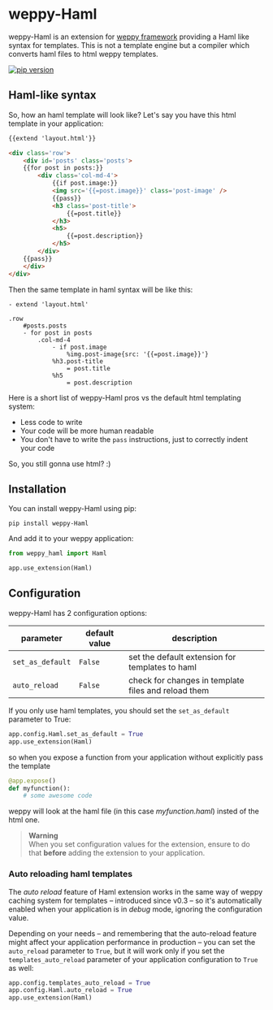 # weppy-Haml

weppy-Haml is an extension for [weppy framework](http://weppy.org) providing a Haml like syntax for templates. This is not a template engine but a compiler which converts haml files to html weppy templates.

[![pip version](https://img.shields.io/pypi/v/weppy-haml.svg?style=flat)](https://pypi.python.org/pypi/weppy-Haml) 

## Haml-like syntax

So, how an haml template will look like? Let's say you have this html template in your application:

```html
{{extend 'layout.html'}}

<div class='row'>
    <div id='posts' class='posts'>
    {{for post in posts:}}
        <div class='col-md-4'>
            {{if post.image:}}
            <img src='{{=post.image}}' class='post-image' />
            {{pass}}
            <h3 class='post-title'>
                {{=post.title}}
            </h3>
            <h5>
                {{=post.description}}
            </h5>
        </div>
    {{pass}}
    </div>
</div>
``` 

Then the same template in haml syntax will be like this:

```haml
- extend 'layout.html'

.row
    #posts.posts
    - for post in posts
        .col-md-4
            - if post.image
                %img.post-image{src: '{{=post.image}}'}
            %h3.post-title
                = post.title
            %h5
                = post.description
``` 

Here is a short list of weppy-Haml pros vs the default html templating system:

* Less code to write
* Your code will be more human readable
* You don't have to write the `pass` instructions, just to correctly indent your code

So, you still gonna use html? :)

## Installation

You can install weppy-Haml using pip:

    pip install weppy-Haml

And add it to your weppy application:

```python
from weppy_haml import Haml

app.use_extension(Haml)
```

## Configuration

weppy-Haml has 2 configuration options:

| parameter | default value | description |
| --- | --- | --- |
| `set_as_default` | `False` | set the default extension for templates to haml |
| `auto_reload` | `False` | check for changes in template files and reload them |

If you only use haml templates, you should set the `set_as_default` parameter to True:

```python
app.config.Haml.set_as_default = True
app.use_extension(Haml)
```

so when you expose a function from your application without explicitly pass the template

```python
@app.expose()
def myfunction():
    # some awesome code
```

weppy will look at the haml file (in this case *myfunction.haml*) insted of the html one.

> **Warning**   
> When you set configuration values for the extension, ensure to do that **before** adding the extension to your application.

### Auto reloading haml templates

The *auto reload* feature of Haml extension works in the same way of weppy caching system for templates – introduced since v0.3 – so it's automatically enabled when your application is in *debug* mode, ignoring the configuration value.

Depending on your needs – and remembering that the auto-reload feature might affect your application performance in production – you can set the `auto_reload` parameter to `True`, but it will work only if you set the `templates_auto_reload` parameter of your application configuration to `True` as well:

```python
app.config.templates_auto_reload = True
app.config.Haml.auto_reload = True
app.use_extension(Haml)
```
